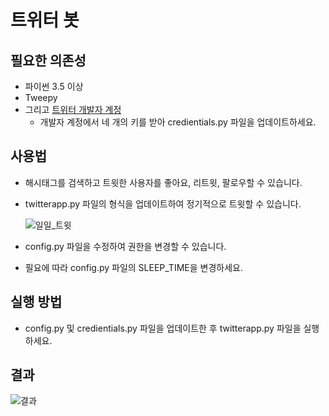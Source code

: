 # 트위터 봇

## 필요한 의존성
  - 파이썬 3.5 이상
  - Tweepy
  - 그리고 [트위터 개발자 계정](developers.twitter.com)
    - 개발자 계정에서 네 개의 키를 받아 credientials.py 파일을 업데이트하세요.

 ## 사용법
  - 해시태그를 검색하고 트윗한 사용자를 좋아요, 리트윗, 팔로우할 수 있습니다.
  - twitterapp.py 파일의 형식을 업데이트하여 정기적으로 트윗할 수 있습니다.

    ![일일_트윗](daily_tweets.png)

  - config.py 파일을 수정하여 권한을 변경할 수 있습니다.
  - 필요에 따라 config.py 파일의 SLEEP_TIME을 변경하세요.

 ## 실행 방법
  - config.py 및 credientials.py 파일을 업데이트한 후 twitterapp.py 파일을 실행하세요.

 ## 결과

  ![결과](result.png)
